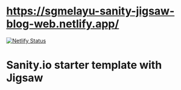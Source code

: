 # https://sgmelayu-sanity-jigsaw-blog-web.netlify.app/
[![Netlify Status](https://api.netlify.com/api/v1/badges/b66aba16-d57f-440b-a2a6-7ab75829911e/deploy-status)](https://app.netlify.com/sites/sgmelayu-sanity-jigsaw-blog-studio/deploys)
# Sanity.io starter template with Jigsaw
